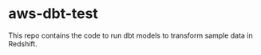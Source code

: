 # aws-dbt-test
This repo contains the code to run dbt models to transform sample data in Redshift. 
